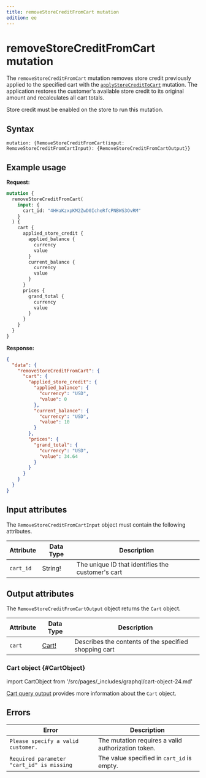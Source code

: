 ```yaml
---
title: removeStoreCreditFromCart mutation
edition: ee
---
```


# removeStoreCreditFromCart mutation

The `removeStoreCreditFromCart` mutation removes store credit previously applied to the specified cart with the [`applyStoreCreditToCart`](apply-store-credit.md) mutation. The application restores the customer's available store credit to its original amount and recalculates all cart totals.

Store credit must be enabled on the store to run this mutation.

## Syntax

`mutation: {RemoveStoreCreditFromCart(input: RemoveStoreCreditFromCartInput): {RemoveStoreCreditFromCartOutput}}`

## Example usage

**Request:**

```graphql
mutation {
  removeStoreCreditFromCart(
    input: {
      cart_id: "4HHaKzxpKM2ZwD0IcheRfcPNBWS3OvRM"
    }
  ) {
    cart {
      applied_store_credit {
        applied_balance {
          currency
          value
        }
        current_balance {
          currency
          value
        }
      }
      prices {
        grand_total {
          currency
          value
        }
      }
    }
  }
}
```

**Response:**

```json
{
  "data": {
    "removeStoreCreditFromCart": {
      "cart": {
        "applied_store_credit": {
          "applied_balance": {
            "currency": "USD",
            "value": 0
          },
          "current_balance": {
            "currency": "USD",
            "value": 10
          }
        },
        "prices": {
          "grand_total": {
            "currency": "USD",
            "value": 34.64
          }
        }
      }
    }
  }
}
```

## Input attributes

The `RemoveStoreCreditFromCartInput` object must contain the following attributes.

Attribute |  Data Type | Description
--- | --- | ---
`cart_id` | String! | The unique ID that identifies the customer's cart

## Output attributes

The `RemoveStoreCreditFromCartOutput` object returns the `Cart` object.

Attribute |  Data Type | Description
--- | --- | ---
`cart` |[Cart!](#CartObject) | Describes the contents of the specified shopping cart

### Cart object {#CartObject}

import CartObject from '/src/pages/_includes/graphql/cart-object-24.md'

<CartObject />

[Cart query output](../../cart/queries/cart.md#output-attributes) provides more information about the `Cart` object.

## Errors

Error | Description
--- | ---
`Please specify a valid customer.` | The mutation requires a valid authorization token.
`Required parameter "cart_id" is missing` | The value specified in `cart_id` is empty.

